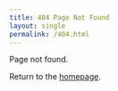 ```yaml
---
title: 404 Page Not Found
layout: single
permalink: /404.html
---
```


Page not found. 

Return to the [homepage](/).